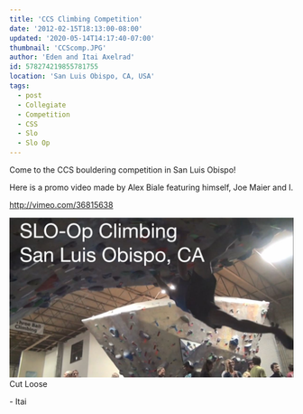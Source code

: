 ```yaml
---
title: 'CCS Climbing Competition'
date: '2012-02-15T18:13:00-08:00'
updated: '2020-05-14T14:17:40-07:00'
thumbnail: 'CCScomp.JPG'
author: 'Eden and Itai Axelrad'
id: 578274219855781755
location: 'San Luis Obispo, CA, USA'
tags:
  - post
  - Collegiate
  - Competition
  - CSS
  - Slo
  - Slo Op
---
```

Come to the CCS bouldering competition in San Luis Obispo!

Here is a promo video made by Alex Biale featuring himself, Joe Maier and I.

<http://vimeo.com/36815638>

![ccs](/images/CCScomp.JPG)Cut Loose

\- Itai
